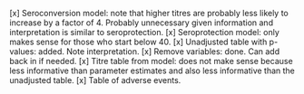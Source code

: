[x] Seroconversion model: note that higher titres are probably less likely to
increase by a factor of 4.
Probably unnecessary given information and interpretation is similar to seroprotection.
[x] Seroprotection model: only makes sense for those who start below 40.
[x] Unadjusted table with p-values: added. Note interpretation.
[x] Remove variables: done. Can add back in if needed.
[x] Titre table from model: does not make sense because less informative
than parameter estimates and also less informative than the unadjusted table.
[x] Table of adverse events.
